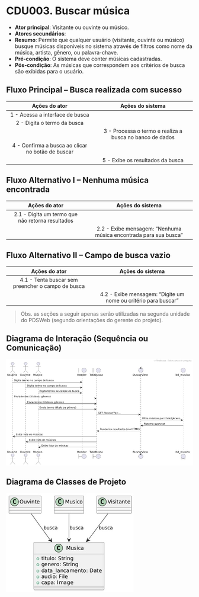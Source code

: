 # CDU003. Buscar música

- **Ator principal**: Visitante ou ouvinte ou músico.
- **Atores secundários**:
- **Resumo**: Permite que qualquer usuário (visitante, ouvinte ou músico) busque músicas disponíveis no sistema através de filtros como nome da música, artista, gênero, ou palavra-chave.
- **Pré-condição**: O sistema deve conter músicas cadastradas.
- **Pós-condição**: As músicas que correspondem aos critérios de busca são exibidas para o usuário.

## Fluxo Principal – Busca realizada com sucesso
| Ações do ator | Ações do sistema |
| :-----------------: | :-----------------: | 
| 1 - Acessa a interface de busca                          | |     
| 2 - Digita o termo da busca	                           | | 
|                                                          | 3 - Processa o termo e realiza a busca no banco de dados |
| 4 - Confirma a busca ao clicar no botão de buscar        | |
|                                                          | 5 - Exibe os resultados da busca |

## Fluxo Alternativo I – Nenhuma música encontrada
| Ações do ator | Ações do sistema |
| :-----------------: | :-----------------: | 
| 2.1 - Digita um termo que não retorna resultados	| |
|                                                   | 2.2 - Exibe mensagem: “Nenhuma música encontrada para sua busca” |

## Fluxo Alternativo II – Campo de busca vazio
| Ações do ator | Ações do sistema |
| :-----------------: | :-----------------: | 
| 4.1 - Tenta buscar sem preencher o campo de busca | |	
|                                                   | 4.2 - Exibe mensagem: “Digite um nome ou critério para buscar” |

> Obs. as seções a seguir apenas serão utilizadas na segunda unidade do PDSWeb (segundo orientações do gerente do projeto).

## Diagrama de Interação (Sequência ou Comunicação)

<!-- > Substituir pela imagem correspondente... -->
<img src="buscar-musica-sequencia.jpeg">

## Diagrama de Classes de Projeto

<!-- > Substituir pela imagem contendo as classes (modelo, visão e templates) que implementam o respectivo CDU... -->
<img src="buscar-musica-classe.jpeg">
